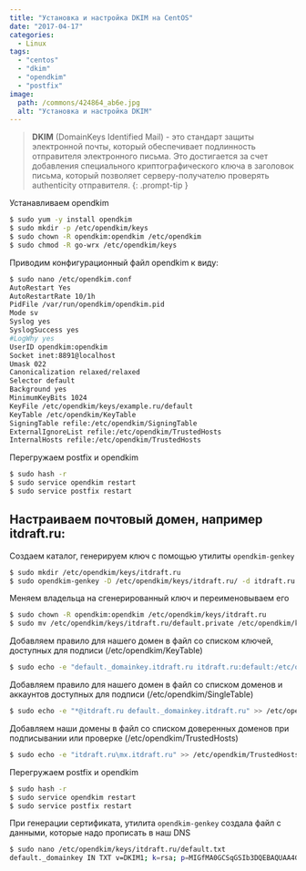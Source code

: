 ```yaml
---
title: "Установка и настройка DKIM на CentOS"
date: "2017-04-17"
categories: 
  - Linux
tags: 
  - "centos"
  - "dkim"
  - "opendkim"
  - "postfix"
image:
  path: /commons/424864_ab6e.jpg
  alt: "Установка и настройка DKIM"
---
```


> **DKIM** (DomainKeys Identified Mail) - это стандарт защиты электронной почты, который обеспечивает подлинность отправителя электронного письма. Это достигается за счет добавления специального криптографического ключа в заголовок письма, который позволяет серверу-получателю проверять authenticity отправителя.
{: .prompt-tip }

Устанавливаем opendkim

```sh
$ sudo yum -y install opendkim
$ sudo mkdir -p /etc/opendkim/keys
$ sudo chown -R opendkim:opendkim /etc/opendkim
$ sudo chmod -R go-wrx /etc/opendkim/keys
```

Приводим конфигурационный файл opendkim к виду: 

```sh
$ sudo nano /etc/opendkim.conf
AutoRestart Yes
AutoRestartRate 10/1h
PidFile /var/run/opendkim/opendkim.pid
Mode sv
Syslog yes
SyslogSuccess yes
#LogWhy yes
UserID opendkim:opendkim
Socket inet:8891@localhost
Umask 022
Canonicalization relaxed/relaxed
Selector default
Background yes
MinimumKeyBits 1024
KeyFile /etc/opendkim/keys/example.ru/default
KeyTable /etc/opendkim/KeyTable
SigningTable refile:/etc/opendkim/SigningTable
ExternalIgnoreList refile:/etc/opendkim/TrustedHosts
InternalHosts refile:/etc/opendkim/TrustedHosts
```

Перегружаем postfix и opendkim

```sh
$ sudo hash -r
$ sudo service opendkim restart
$ sudo service postfix restart
```

## Настраиваем почтовый домен, например itdraft.ru:

Создаем каталог, генерируем ключ с помощью утилиты `opendkim-genkey`

```sh
$ sudo mkdir /etc/opendkim/keys/itdraft.ru
$ sudo opendkim-genkey -D /etc/opendkim/keys/itdraft.ru/ -d itdraft.ru -s default
```

Меняем владельца на сгенерированный ключ и переименовываем его

```sh
$ sudo chown -R opendkim:opendkim /etc/opendkim/keys/itdraft.ru
$ sudo mv /etc/opendkim/keys/itdraft.ru/default.private /etc/opendkim/keys/itdraft.ru/default
```

Добавляем правило для нашего домен в файл со списком ключей, доступных для подписи (/etc/opendkim/KeyTable)

```sh
$ sudo echo -e "default._domainkey.itdraft.ru itdraft.ru:default:/etc/opendkim/keys/itdraft.ru/default" >> /etc/opendkim/KeyTable
```

Добавляем правило для нашего домен в файл со списком доменов и аккаунтов доступных для подписи (/etc/opendkim/SingleTable)

```sh
$ sudo echo -e "*@itdraft.ru default._domainkey.itdraft.ru" >> /etc/opendkim/SigningTable
```

Добавляем наши домены в файл со списком доверенных доменов при подписывании или проверке (/etc/opendkim/TrustedHosts)

```sh
$ sudo echo -e "itdraft.ru\mx.itdraft.ru" >> /etc/opendkim/TrustedHosts
```

Перегружаем postfix и opendkim

```sh
$ sudo hash -r
$ sudo service opendkim restart
$ sudo service postfix restart
```

При генерации сертификата, утилита `opendkim-genkey` создала файл с данными, которые надо прописать в наш DNS

```sh
$ sudo nano /etc/opendkim/keys/itdraft.ru/default.txt
default._domainkey IN TXT v=DKIM1; k=rsa; p=MIGfMA0GCSqGSIb3DQEBAQUAA4GNADCBiQKBgQC3kbEHhBnq478wOR6AtcG8VND9ObsxdnBvKc4tRaEGaTdDz9xuK/YXxQUJ4TuOSetnUo4lbnyod8sGddUYJYDB84PZAQVQsRYW5hlaOOrjisEE+ph85gXvZnLQ+l6KLrTWHh4GlWx4UexclK9eQ+wXc/9kl9Yow6+9/gmDe/eRnQIDAQAB;
```
